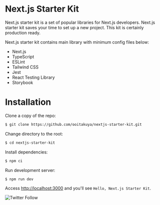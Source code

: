 # Next.js Starter Kit

Next.js starter kit is a set of popular libraries for Next.js developers. Next.js starter kit saves your time to set up a new project. This kit is certainly production ready.

Next.js starter kit contains main library with minimum config files below:

- Next.js
- TypeScript
- ESLint
- Tailwind CSS
- Jest
- React Testing Library
- Storybook

# Installation
Clone a copy of the repo:

```sh
$ git clone https://github.com/ooitakuya/nextjs-starter-kit.git
```

Change directory to the root:

```sh
$ cd nextjs-starter-kit
```

Install dependencies:

```sh
$ npm ci
```

Run development server:

```sh
$ npm run dev
```

Access [http://localhost:3000](http://localhost:3000) and you'll see `Hello, Next.js Starter Kit`.

![Twitter Follow](https://img.shields.io/twitter/follow/ooitakuya?style=flat-square)